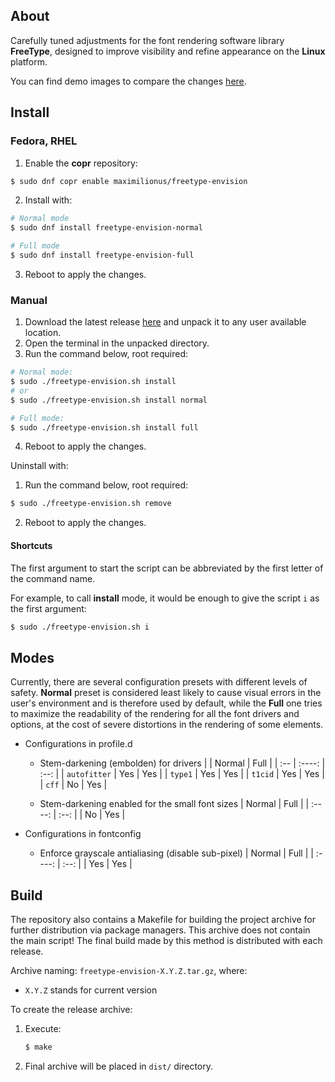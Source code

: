 ## About
Carefully tuned adjustments for the font rendering software library **FreeType**, designed to improve visibility and refine appearance on the **Linux** platform.

You can find demo images to compare the changes [here](https://drive.google.com/drive/folders/1gPoAsNOPaaACBdEX2YEvlK0cw5miBfOd?usp=sharing).


## Install

### Fedora, RHEL
1. Enable the **copr** repository:
```sh
$ sudo dnf copr enable maximilionus/freetype-envision
```
2. Install with:
```sh
# Normal mode
$ sudo dnf install freetype-envision-normal

# Full mode
$ sudo dnf install freetype-envision-full
```
3. Reboot to apply the changes.

### Manual
1. Download the latest release [here](https://github.com/maximilionus/freetype-envision/releases/latest) and unpack it to any user available location.
2. Open the terminal in the unpacked directory.
3. Run the command below, root required:
```sh
# Normal mode:
$ sudo ./freetype-envision.sh install
# or
$ sudo ./freetype-envision.sh install normal

# Full mode:
$ sudo ./freetype-envision.sh install full
```
4. Reboot to apply the changes.

Uninstall with:
1. Run the command below, root required:
```sh
$ sudo ./freetype-envision.sh remove
```
2. Reboot to apply the changes.

#### Shortcuts
The first argument to start the script can be abbreviated by the first letter of the command name.

For example, to call **install** mode, it would be enough to give the script `i` as the first argument:

```sh
$ sudo ./freetype-envision.sh i
```


## Modes
Currently, there are several configuration presets with different levels of safety. **Normal** preset is considered least likely to cause visual errors in the user's environment and is therefore used by default, while the **Full** one tries to maximize the readability of the rendering for all the font drivers and options, at the cost of severe distortions in the rendering of some elements.


- Configurations in profile.d
   - Stem-darkening (embolden) for drivers
     |     | Normal | Full |
     | :-- | :----: | :--: |
     | `autofitter` | Yes | Yes |
     | `type1` | Yes | Yes |
     | `t1cid` | Yes | Yes |
     | `cff` | No | Yes |

   - Stem-darkening enabled for the small font sizes
     | Normal | Full |
     | :----: | :--: |
     | No | Yes |

- Configurations in fontconfig
   - Enforce grayscale antialiasing (disable sub-pixel)
     | Normal | Full |
     | :----: | :--: |
     | Yes | Yes |


## Build
The repository also contains a Makefile for building the project archive for further distribution via package managers. This archive does not contain the main script! The final build made by this method is distributed with each release.

Archive naming: `freetype-envision-X.Y.Z.tar.gz`, where:
- `X.Y.Z` stands for current version

To create the release archive:
1. Execute:
    ```sh
    $ make
    ```
2. Final archive will be placed in `dist/` directory.
